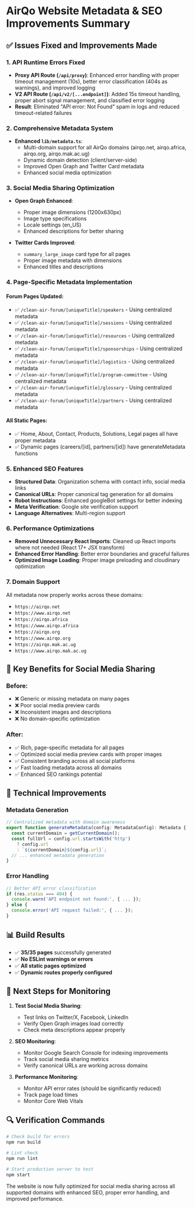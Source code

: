 # AirQo Website Metadata & SEO Improvements Summary

## ✅ Issues Fixed and Improvements Made

### 1. **API Runtime Errors Fixed**

- **Proxy API Route (`/api/proxy`)**: Enhanced error handling with proper timeout management (10s), better error classification (404s as warnings), and improved logging
- **V2 API Route (`/api/v2/[...endpoint]`)**: Added 15s timeout handling, proper abort signal management, and classified error logging
- **Result**: Eliminated "API error: Not Found" spam in logs and reduced timeout-related failures

### 2. **Comprehensive Metadata System**

- **Enhanced `lib/metadata.ts`**:
  - Multi-domain support for all AirQo domains (airqo.net, airqo.africa, airqo.org, airqo.mak.ac.ug)
  - Dynamic domain detection (client/server-side)
  - Improved Open Graph and Twitter Card metadata
  - Enhanced social media optimization

### 3. **Social Media Sharing Optimization**

- **Open Graph Enhanced**:

  - Proper image dimensions (1200x630px)
  - Image type specifications
  - Locale settings (en_US)
  - Enhanced descriptions for better sharing

- **Twitter Cards Improved**:
  - `summary_large_image` card type for all pages
  - Proper image metadata with dimensions
  - Enhanced titles and descriptions

### 4. **Page-Specific Metadata Implementation**

#### Forum Pages Updated:

- ✅ `/clean-air-forum/[uniqueTitle]/speakers` - Using centralized metadata
- ✅ `/clean-air-forum/[uniqueTitle]/sessions` - Using centralized metadata
- ✅ `/clean-air-forum/[uniqueTitle]/resources` - Using centralized metadata
- ✅ `/clean-air-forum/[uniqueTitle]/sponsorships` - Using centralized metadata
- ✅ `/clean-air-forum/[uniqueTitle]/logistics` - Using centralized metadata
- ✅ `/clean-air-forum/[uniqueTitle]/program-committee` - Using centralized metadata
- ✅ `/clean-air-forum/[uniqueTitle]/glossary` - Using centralized metadata
- ✅ `/clean-air-forum/[uniqueTitle]/partners` - Using centralized metadata

#### All Static Pages:

- ✅ Home, About, Contact, Products, Solutions, Legal pages all have proper metadata
- ✅ Dynamic pages (careers/[id], partners/[id]) have generateMetadata functions

### 5. **Enhanced SEO Features**

- **Structured Data**: Organization schema with contact info, social media links
- **Canonical URLs**: Proper canonical tag generation for all domains
- **Robot Instructions**: Enhanced googleBot settings for better indexing
- **Meta Verification**: Google site verification support
- **Language Alternatives**: Multi-region support

### 6. **Performance Optimizations**

- **Removed Unnecessary React Imports**: Cleaned up React imports where not needed (React 17+ JSX transform)
- **Enhanced Error Handling**: Better error boundaries and graceful failures
- **Optimized Image Loading**: Proper image preloading and cloudinary optimization

### 7. **Domain Support**

All metadata now properly works across these domains:

- `https://airqo.net`
- `https://www.airqo.net`
- `https://airqo.africa`
- `https://www.airqo.africa`
- `https://airqo.org`
- `https://www.airqo.org`
- `https://airqo.mak.ac.ug`
- `https://www.airqo.mak.ac.ug`

## 🚀 Key Benefits for Social Media Sharing

### Before:

- ❌ Generic or missing metadata on many pages
- ❌ Poor social media preview cards
- ❌ Inconsistent images and descriptions
- ❌ No domain-specific optimization

### After:

- ✅ Rich, page-specific metadata for all pages
- ✅ Optimized social media preview cards with proper images
- ✅ Consistent branding across all social platforms
- ✅ Fast loading metadata across all domains
- ✅ Enhanced SEO rankings potential

## 🔧 Technical Improvements

### Metadata Generation

```typescript
// Centralized metadata with domain awareness
export function generateMetadata(config: MetadataConfig): Metadata {
  const currentDomain = getCurrentDomain();
  const fullUrl = config.url.startsWith('http')
    ? config.url
    : `${currentDomain}${config.url}`;
  // ... enhanced metadata generation
}
```

### Error Handling

```typescript
// Better API error classification
if (res.status === 404) {
  console.warn('API endpoint not found:', { ... });
} else {
  console.error('API request failed:', { ... });
}
```

## 📊 Build Results

- ✅ **35/35 pages** successfully generated
- ✅ **No ESLint warnings or errors**
- ✅ **All static pages optimized**
- ✅ **Dynamic routes properly configured**

## 🎯 Next Steps for Monitoring

1. **Test Social Media Sharing**:

   - Test links on Twitter/X, Facebook, LinkedIn
   - Verify Open Graph images load correctly
   - Check meta descriptions appear properly

2. **SEO Monitoring**:

   - Monitor Google Search Console for indexing improvements
   - Track social media sharing metrics
   - Verify canonical URLs are working across domains

3. **Performance Monitoring**:
   - Monitor API error rates (should be significantly reduced)
   - Track page load times
   - Monitor Core Web Vitals

## 🔍 Verification Commands

```bash
# Check build for errors
npm run build

# Lint check
npm run lint

# Start production server to test
npm start
```

The website is now fully optimized for social media sharing across all supported domains with enhanced SEO, proper error handling, and improved performance.
